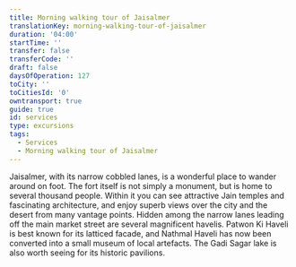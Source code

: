 ```yaml
---
title: Morning walking tour of Jaisalmer
translationKey: morning-walking-tour-of-jaisalmer
duration: '04:00'
startTime: ''
transfer: false
transferCode: ''
draft: false
daysOfOperation: 127
toCity: ''
toCitiesId: '0'
owntransport: true
guide: true
id: services
type: excursions
tags:
  - Services
  - Morning walking tour of Jaisalmer
---
```

Jaisalmer, with its narrow cobbled lanes, is a wonderful place to wander around on foot. The fort itself is not simply a monument, but is home to several thousand people. Within it you can see attractive Jain temples and fascinating architecture, and enjoy superb views over the city and the desert from many vantage points. Hidden among the narrow lanes leading off the main market street are several magnificent havelis. Patwon Ki Haveli is best known for its latticed facade, and Nathmal Haveli has now been converted into a small museum of local artefacts. The Gadi Sagar lake is also worth seeing for its historic pavilions.